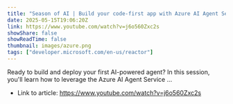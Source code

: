 ```yaml
---
title: "Season of AI | Build your code-first app with Azure AI Agent Service"
date: 2025-05-15T19:06:20Z
link: https://www.youtube.com/watch?v=j6o560Zxc2s
showShare: false
showReadTime: false
thumbnail: images/azure.png
tags: ["developer.microsoft.com/en-us/reactor"]
---
```

Ready to build and deploy your first AI-powered agent? In this session, you'll learn how to leverage the Azure AI Agent Service ...

- Link to article: https://www.youtube.com/watch?v=j6o560Zxc2s